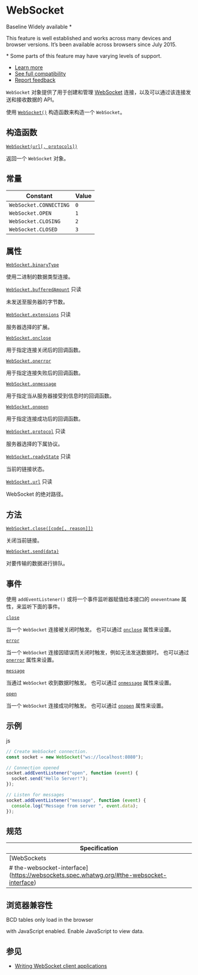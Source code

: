 # WebSocket

Baseline Widely available \*

This feature is well established and works across many devices and browser versions. It’s been available across browsers since July 2015.

\* Some parts of this feature may have varying levels of support.

+   [Learn more](/zh-CN/docs/Glossary/Baseline/Compatibility)
+   [See full compatibility](#浏览器兼容性)
+   [Report feedback](https://survey.alchemer.com/s3/7634825/MDN-baseline-feedback?page=%2Fzh-CN%2Fdocs%2FWeb%2FAPI%2FWebSocket&level=high)

`WebSocket` 对象提供了用于创建和管理 [WebSocket](/zh-CN/docs/Web/API/WebSockets_API) 连接，以及可以通过该连接发送和接收数据的 API。

使用 [`WebSocket()`](/zh-CN/docs/Web/API/WebSocket/WebSocket) 构造函数来构造一个 `WebSocket`。

## 构造函数

[`WebSocket(url[, protocols])`](/zh-CN/docs/Web/API/WebSocket/WebSocket "WebSocket(url[, protocols])")

返回一个 `WebSocket` 对象。

## 常量

| **Constant**           | **Value** |
| ---------------------- | --------- |
| `WebSocket.CONNECTING` | `0`       |
| `WebSocket.OPEN`       | `1`       |
| `WebSocket.CLOSING`    | `2`       |
| `WebSocket.CLOSED`     | `3`       |

## 属性

[`WebSocket.binaryType`](/zh-CN/docs/Web/API/WebSocket/binaryType)

使用二进制的数据类型连接。

[`WebSocket.bufferedAmount`](/zh-CN/docs/Web/API/WebSocket/bufferedAmount) 只读

未发送至服务器的字节数。

[`WebSocket.extensions`](/zh-CN/docs/Web/API/WebSocket/extensions) 只读

服务器选择的扩展。

[`WebSocket.onclose`](/zh-CN/docs/Web/API/WebSocket/close_event)

用于指定连接关闭后的回调函数。

[`WebSocket.onerror`](/zh-CN/docs/Web/API/WebSocket/error_event)

用于指定连接失败后的回调函数。

[`WebSocket.onmessage`](/zh-CN/docs/Web/API/WebSocket/message_event)

用于指定当从服务器接受到信息时的回调函数。

[`WebSocket.onopen`](/zh-CN/docs/Web/API/WebSocket/open_event)

用于指定连接成功后的回调函数。

[`WebSocket.protocol`](/zh-CN/docs/Web/API/WebSocket/protocol) 只读

服务器选择的下属协议。

[`WebSocket.readyState`](/zh-CN/docs/Web/API/WebSocket/readyState) 只读

当前的链接状态。

[`WebSocket.url`](/zh-CN/docs/Web/API/WebSocket/url) 只读

WebSocket 的绝对路径。

## 方法

[`WebSocket.close([code[, reason]])`](/zh-CN/docs/Web/API/WebSocket/close "WebSocket.close([code[, reason]])")

关闭当前链接。

[`WebSocket.send(data)`](/zh-CN/docs/Web/API/WebSocket/send "WebSocket.send(data)")

对要传输的数据进行排队。

## 事件

使用 `addEventListener()` 或将一个事件监听器赋值给本接口的 `oneventname` 属性，来监听下面的事件。

[`close`](/zh-CN/docs/Web/API/WebSocket/close_event "close")

当一个 `WebSocket` 连接被关闭时触发。 也可以通过 [`onclose`](/zh-CN/docs/Web/API/WebSocket/close_event "onclose") 属性来设置。

[`error`](/zh-CN/docs/Web/API/WebSocket/error_event "error")

当一个 `WebSocket` 连接因错误而关闭时触发，例如无法发送数据时。 也可以通过 [`onerror`](/zh-CN/docs/Web/API/WebSocket/error_event "onerror") 属性来设置。

[`message`](/zh-CN/docs/Web/API/WebSocket/message_event "message")

当通过 `WebSocket` 收到数据时触发。 也可以通过 [`onmessage`](/zh-CN/docs/Web/API/WebSocket/message_event "onmessage") 属性来设置。

[`open`](/zh-CN/docs/Web/API/WebSocket/open_event "open")

当一个 `WebSocket` 连接成功时触发。 也可以通过 [`onopen`](/zh-CN/docs/Web/API/WebSocket/open_event "onopen") 属性来设置。

## 示例

js

```js
// Create WebSocket connection.
const socket = new WebSocket("ws://localhost:8080");

// Connection opened
socket.addEventListener("open", function (event) {
  socket.send("Hello Server!");
});

// Listen for messages
socket.addEventListener("message", function (event) {
  console.log("Message from server ", event.data);
});
```

## 规范

| Specification                                                |
| ------------------------------------------------------------ |
| [WebSockets                                                  |
| \# the-websocket-interface](https://websockets.spec.whatwg.org/#the-websocket-interface) |

## 浏览器兼容性

BCD tables only load in the browser

with JavaScript enabled. Enable JavaScript to view data.

## 参见

+   [Writing WebSocket client applications](/zh-CN/docs/Web/API/WebSockets_API/Writing_WebSocket_client_applications)